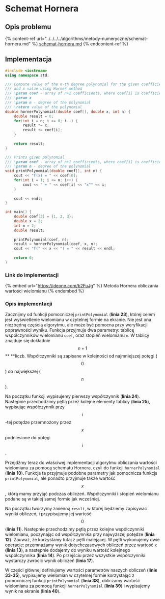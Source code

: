 # Schemat Hornera

## Opis problemu

{% content-ref url="../../../../algorithms/metody-numeryczne/schemat-hornera.md" %}
[schemat-hornera.md](../../../../algorithms/metody-numeryczne/schemat-hornera.md)
{% endcontent-ref %}

## Implementacja

```cpp
#include <iostream>
using namespace std;

/// Compute value of the n-th degree polynomial for the given coefficients 
/// and x value using Horner method
/// \param coef - array of n+1 coefficients, where coef[i] is coefficient for the x^i
/// \param x 
/// \param n - degree of the polynomial
/// \return value of the polynomial
double hornerPolynomial(double coef[], double x, int n) {
    double result = 0;
    for(int i = n; i >= 0; i--) {
        result *= x;
        result += coef[i];
    }
    
    return result;
}

/// Prints given polynomial
/// \param coef - array of n+1 coefficients, where coef[i] is coefficient for the x^i
/// \param n - degree of the polynomial
void printPolynomial(double coef[], int n) {
    cout << "f(x) = " << coef[0];
    for(int i = 1; i <= n; i++) {
        cout << " + " << coef[i] << "x^" << i; 
    }
    
    cout << endl;
}

int main() {
    double coef[3] = {1, 2, 3};
    double x = 2;
    int n = 2;
    double result;
    
    printPolynomial(coef, n);
    result = hornerPolynomial(coef, x, n);
    cout << "f(" << x << ") = " << result << endl;
    
    return 0;
}
```

### Link do implementacji

{% embed url="https://ideone.com/b2FuJg" %}
Metoda Hornera obliczania wartości wielomianu
{% endembed %}

### Opis implementacji

Zacznijmy od funkcji pomocniczej `printPolynomial` (**linia 23**), której celem jest wyświetlenie wielomianu w czytelnej formie na ekranie. Nie jest ona niezbędną częścią algorytmu, ale może być pomocna przy weryfikacji poprawności wyniku. Funkcja przyjmuje dwa parametry: tablicę współczynników wielomianu `coef`, oraz stopień wielomianu `n`. W tablicy znajduje się dokładnie $$n+1$$** **liczb. Współczynniki są zapisane w kolejności od najmniejszej potęgi ( $$0$$ ) do największej ( $$n$$ ).

Na początku funkcji wypisujemy pierwszy współczynnik (**linia 24**). Następnie przechodzimy pętlą przez kolejne elementy tablicy (**linia 25**), wypisując współczynnik przy $$i$$-tej potędze przemnożony przez $$x$$ podniesione do potęgi $$i$$ .  

Przejdźmy teraz do właściwej implementacji algorytmu obliczania wartości wielomianu za pomocą schematu Hornera, czyli do funkcji `hornerPolynomial` (**linia 10**). Funkcja ta przyjmuje podobne parametry jak pomocnicza funkcja `printPolynomial`, ale ponadto przyjmuje także wartość $$x$$, którą mamy przyjąć podczas obliczeń. Współczynniki i stopień wielomianu podane są w takiej samej formie jak wcześniej.

Na początku tworzymy zmienną `result`, w której będziemy zapisywać wyniki obliczeń, i przypisujemy jej wartość $$0$$ (**linia 11**). Następnie przechodzimy pętlą przez kolejne współczynniki wielomianu, poczynając od współczynnika przy najwyższej potędze (**linia 12**). Zauważ, że korzystamy tutaj z pętli malejącej. W pętli wykonujemy dwie operacje: przemnażamy wynik dotychczasowych obliczeń przez wartość `x` **(linia 13**), a następnie dodajemy do wyniku wartość kolejnego współczynnika (**linia 14**). Po przejściu przez wszystkie współczynniki wystarczy zwrócić wynik obliczeń (**linia 17**).

W części głównej definiujemy wartości parametrów naszych obliczeń (**linie 33-35**), wypisujemy wielomian w czytelnej formie korzystając z pomocniczej funkcji `printPolynomial` (**linia 38**), obliczamy wartość wielomianu za pomocą funkcji `hornerPolynomial` (**linia 39**) i wypisujemy wynik na ekranie (**linia 40**).
